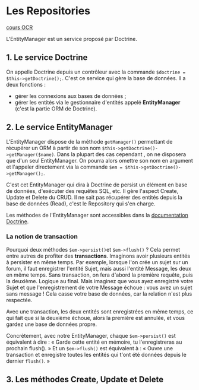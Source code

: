 # Les Repositories

[cours OCR]()

L'EntityManager est un service proposé par Doctrine.

## 1. Le service Doctrine

On appelle Doctrine depuis un contrôleur avec la commande `$doctrine = $this->getDoctrine();`. C'est ce service qui gère la base de données. Il a deux fonctions :
* gérer les connexions aux bases de données ;
* gérer les entités via le gestionnaire d'entités appelé **EntityManager** (c'est la partie ORM de Doctrine).

## 2. Le service EntityManager

L'EntityManager dispose de la méthode `getManager()` permettant de récupérer un ORM à partir de son nom `$this->getDoctrine()->getManager($name)`. Dans la plupart des cas cependant , on ne disposera que d'un seul EntityManager. On pourra alors omettre son nom en argument et l'appeler directement via la commande `$em = $this->getDoctrine()->getManager();`.

C'est cet EntityManager qui dira à Doctrine de persist un élément en base de données, d'exécuter des requêtes SQL, etc. Il gère l'aspect Create, Update et Delete du CRUD. Il ne sait pas récupérer des entités depuis la base de données (Read), c'est le Repository qui s'en charge.

Les méthodes de l'EntityManager sont accessibles dans la [documentation Doctrine](https://www.doctrine-project.org/api/orm/latest/Doctrine/ORM/EntityManager.html).

### La notion de transaction

Pourquoi deux méthodes `$em->persist()`et `$em->flush()` ? Cela permet entre autres de profiter des **transactions**. Imaginons avoir plusieurs entités à persister en même temps. Par exemple, lorsque l'on crée un sujet sur un forum, il faut enregistrer l'entité Sujet, mais aussi l'entité Message, les deux en même temps. Sans transaction, on fera d'abord la première requête, puis la deuxième. Logique au final. Mais imaginez que vous ayez enregistré votre Sujet et que l'enregistrement de votre Message échoue : vous avez un sujet sans message ! Cela casse votre base de données, car la relation n'est plus respectée.

Avec une transaction, les deux entités sont enregistrées en même temps, ce qui fait que si la deuxième échoue, alors la première est annulée, et vous gardez une base de données propre.

Concrètement, avec notre EntityManager, chaque `$em->persist()` est équivalent à dire : « Garde cette entité en mémoire, tu l'enregistreras au prochain flush(). » Et un `$em->flush()` est équivalent à : « Ouvre une transaction et enregistre toutes les entités qui t'ont été données depuis le dernier `flush()`. »

## 3. Les méthodes Create, Update et Delete


